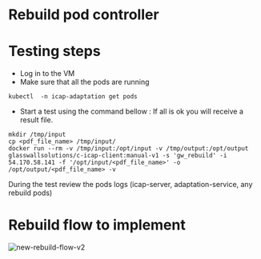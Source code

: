 # Rebuild pod controller

# Testing steps
- Log in to the VM
- Make sure that all the pods are running
```
kubectl  -n icap-adaptation get pods
```
- Start a test using the command bellow : If all is ok you will receive a result file.
```
mkdir /tmp/input
cp <pdf_file_name> /tmp/input/
docker run --rm -v /tmp/input:/opt/input -v /tmp/output:/opt/output glasswallsolutions/c-icap-client:manual-v1 -s 'gw_rebuild' -i 54.170.58.141 -f '/opt/input/<pdf_file_name>' -o /opt/output/<pdf_file_name> -v
```
During the test review the pods logs (icap-server, adaptation-service, any rebuild pods)

# Rebuild flow to implement
![new-rebuild-flow-v2](https://user-images.githubusercontent.com/76431508/107766490-35064200-6d3c-11eb-8d63-ad64f29ce964.jpeg)
